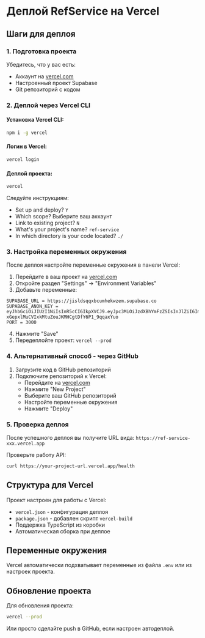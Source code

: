 # Деплой RefService на Vercel

## Шаги для деплоя

### 1. Подготовка проекта

Убедитесь, что у вас есть:
- Аккаунт на [vercel.com](https://vercel.com)
- Настроенный проект Supabase
- Git репозиторий с кодом

### 2. Деплой через Vercel CLI

#### Установка Vercel CLI:
```bash
npm i -g vercel
```

#### Логин в Vercel:
```bash
vercel login
```

#### Деплой проекта:
```bash
vercel
```

Следуйте инструкциям:
- Set up and deploy? `Y`
- Which scope? Выберите ваш аккаунт
- Link to existing project? `N`
- What's your project's name? `ref-service`
- In which directory is your code located? `./`

### 3. Настройка переменных окружения

После деплоя настройте переменные окружения в панели Vercel:

1. Перейдите в ваш проект на [vercel.com](https://vercel.com)
2. Откройте раздел "Settings" → "Environment Variables"
3. Добавьте переменные:

```
SUPABASE_URL = https://jisldsqqxbcumhekwzem.supabase.co
SUPABASE_ANON_KEY = eyJhbGciOiJIUzI1NiIsInR5cCI6IkpXVCJ9.eyJpc3MiOiJzdXBhYmFzZSIsInJlZiI6Imppc2xkc3FxeGJjdW1oZWt3emVtIiwicm9sZSI6ImFub24iLCJpYXQiOjE3NjE0MTAxNTksImV4cCI6MjA3Njk4NjE1OX0.w-xGepxlMuCVIxkMtuZouJKMHCgtDfY6P1_9qqaxYuo
PORT = 3000
```

4. Нажмите "Save"
5. Передеплойте проект: `vercel --prod`

### 4. Альтернативный способ - через GitHub

1. Загрузите код в GitHub репозиторий
2. Подключите репозиторий к Vercel:
   - Перейдите на [vercel.com](https://vercel.com)
   - Нажмите "New Project"
   - Выберите ваш GitHub репозиторий
   - Настройте переменные окружения
   - Нажмите "Deploy"

### 5. Проверка деплоя

После успешного деплоя вы получите URL вида:
`https://ref-service-xxx.vercel.app`

Проверьте работу API:
```bash
curl https://your-project-url.vercel.app/health
```

## Структура для Vercel

Проект настроен для работы с Vercel:
- `vercel.json` - конфигурация деплоя
- `package.json` - добавлен скрипт `vercel-build`
- Поддержка TypeScript из коробки
- Автоматическая сборка при деплое

## Переменные окружения

Vercel автоматически подхватывает переменные из файла `.env` или из настроек проекта.

## Обновление проекта

Для обновления проекта:
```bash
vercel --prod
```

Или просто сделайте push в GitHub, если настроен автодеплой.
